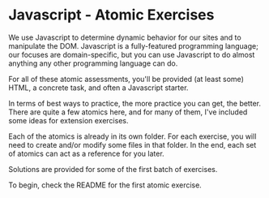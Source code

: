 # Javascript - Atomic Exercises

We use Javascript to determine dynamic behavior for our sites and to manipulate the DOM. Javascript is a fully-featured programming language; our focuses are domain-specific, but you can use Javascript to do almost anything any other programming language can do.

For all of these atomic assessments, you'll be provided (at least some) HTML, a concrete task, and often a Javascript starter.

In terms of best ways to practice, the more practice you can get, the better. There are quite a few atomics here, and for many of them, I've included some ideas for extension exercises.

Each of the atomics is already in its own folder. For each exercise, you will need to create and/or modify some files in that folder. In the end, each set of atomics can act as a reference for you later.

Solutions are provided for some of the first batch of exercises.

To begin, check the README for the first atomic exercise.
